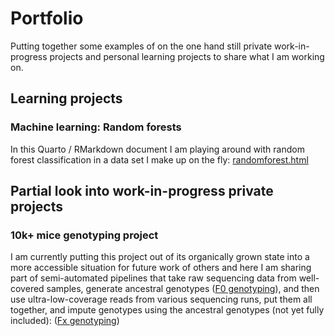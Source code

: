 # Portfolio

Putting together some examples of on the one hand still private work-in-progress projects and personal learning projects to share what I am working on.

## Learning projects

### Machine learning: Random forests

In this Quarto / RMarkdown document I am playing around with random forest classification in a data set I make up on the fly: [randomforest.html](fake_disease_ml/randomforest.html)

## Partial look into work-in-progress private projects

### 10k+ mice genotyping project

I am currently putting this project out of its organically grown state into a more accessible situation for future work of others and here I am sharing part of semi-automated pipelines that take raw sequencing data from well-covered samples, generate ancestral genotypes ([F0 genotyping](Barn_Mice/01_Genotyping/01_F0)), and then use ultra-low-coverage reads from various sequencing runs, put them all together, and impute genotypes using the ancestral genotypes (not yet fully included): ([Fx genotyping](Barn_Mice/01_Genotyping/01_Fx))